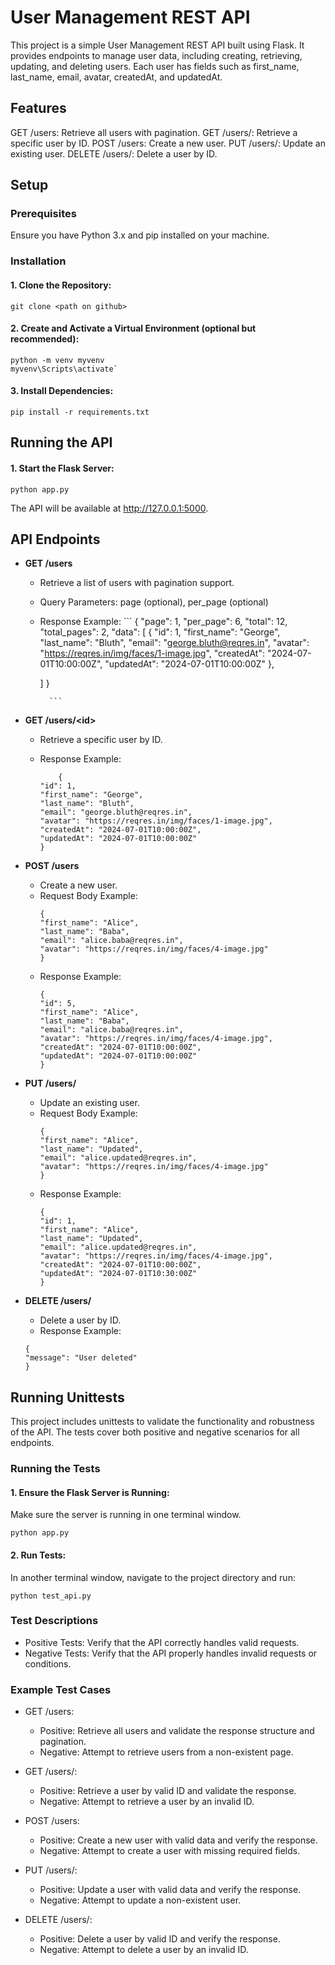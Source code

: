 # User Management REST API
This project is a simple User Management REST API built using Flask. It provides endpoints to manage user data, including creating, retrieving, updating, and deleting users. Each user has fields such as first_name, last_name, email, avatar, createdAt, and updatedAt.

## Features
GET /users: Retrieve all users with pagination.
GET /users/<id>: Retrieve a specific user by ID.
POST /users: Create a new user.
PUT /users/<id>: Update an existing user.
DELETE /users/<id>: Delete a user by ID.
## Setup
### Prerequisites
Ensure you have Python 3.x and pip installed on your machine.

### Installation
#### 1. Clone the Repository:
```
git clone <path on github>
```

#### 2. Create and Activate a Virtual Environment (optional but recommended):
```
python -m venv myvenv
myvenv\Scripts\activate`
```
#### 3. Install Dependencies:
```
pip install -r requirements.txt
```

## Running the API
#### 1. Start the Flask Server:
```
python app.py
```
The API will be available at http://127.0.0.1:5000.

## API Endpoints
* __GET /users__

    * Retrieve a list of users with pagination support.
    * Query Parameters: page (optional), per_page (optional)
    * Response Example:
            ```
            {
        "page": 1,
        "per_page": 6,
        "total": 12,
        "total_pages": 2,
        "data": [
            {
            "id": 1,
            "first_name": "George",
            "last_name": "Bluth",
            "email": "george.bluth@reqres.in",
            "avatar": "https://reqres.in/img/faces/1-image.jpg",
            "createdAt": "2024-07-01T10:00:00Z",
            "updatedAt": "2024-07-01T10:00:00Z"
            },
            
        ]
        }

            ```

* __GET /users/\<id\>__
    * Retrieve a specific user by ID.
    * Response Example:

        ```
            {
        "id": 1,
        "first_name": "George",
        "last_name": "Bluth",
        "email": "george.bluth@reqres.in",
        "avatar": "https://reqres.in/img/faces/1-image.jpg",
        "createdAt": "2024-07-01T10:00:00Z",
        "updatedAt": "2024-07-01T10:00:00Z"
        }
        ```

* __POST /users__
    * Create a new user.
    * Request Body Example:
        ```
        {
        "first_name": "Alice",
        "last_name": "Baba",
        "email": "alice.baba@reqres.in",
        "avatar": "https://reqres.in/img/faces/4-image.jpg"
        }
        ```
    * Response Example:
        ```
        {
        "id": 5,
        "first_name": "Alice",
        "last_name": "Baba",
        "email": "alice.baba@reqres.in",
        "avatar": "https://reqres.in/img/faces/4-image.jpg",
        "createdAt": "2024-07-01T10:00:00Z",
        "updatedAt": "2024-07-01T10:00:00Z"
        }
        ```

* __PUT /users/<id>__
    * Update an existing user.
    * Request Body Example:
        ```
        {
        "first_name": "Alice",
        "last_name": "Updated",
        "email": "alice.updated@reqres.in",
        "avatar": "https://reqres.in/img/faces/4-image.jpg"
        }
        ```
    * Response Example:
        ```
        {
        "id": 1,
        "first_name": "Alice",
        "last_name": "Updated",
        "email": "alice.updated@reqres.in",
        "avatar": "https://reqres.in/img/faces/4-image.jpg",
        "createdAt": "2024-07-01T10:00:00Z",
        "updatedAt": "2024-07-01T10:30:00Z"
        }
        ```
* __DELETE /users/<id>__
    * Delete a user by ID.
    * Response Example:
    ```
    {
    "message": "User deleted"
    }
    ```

## Running Unittests
This project includes unittests to validate the functionality and robustness of the API. The tests cover both positive and negative scenarios for all endpoints.

### Running the Tests
#### 1. Ensure the Flask Server is Running:
Make sure the server is running in one terminal window.
```
python app.py
```
#### 2. Run Tests:
In another terminal window, navigate to the project directory and run:
```
python test_api.py
```

### Test Descriptions
* Positive Tests: Verify that the API correctly handles valid requests.
* Negative Tests: Verify that the API properly handles invalid requests or conditions.
### Example Test Cases
* GET /users:

    * Positive: Retrieve all users and validate the response structure and pagination.
    * Negative: Attempt to retrieve users from a non-existent page.

* GET /users/<id>:

    * Positive: Retrieve a user by valid ID and validate the response.
    * Negative: Attempt to retrieve a user by an invalid ID.

* POST /users:

    * Positive: Create a new user with valid data and verify the response.
    * Negative: Attempt to create a user with missing required fields.

* PUT /users/<id>:

    * Positive: Update a user with valid data and verify the response.
    * Negative: Attempt to update a non-existent user.

* DELETE /users/<id>:

    * Positive: Delete a user by valid ID and verify the response.
    * Negative: Attempt to delete a user by an invalid ID.



